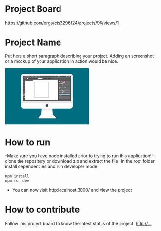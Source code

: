 # Project Board
https://github.com/orgs/cis3296f24/projects/96/views/1

# Project Name
Put here a short paragraph describing your project. 
Adding an screenshot or a mockup of your application in action would be nice.  

![This is a screenshot.](images.png)
# How to run
-Make sure you have node installed prior to trying to run this application!!
-clone the repository or download zip and extract the file
-In the root folder install dependencies and run developer mode
```
npm install
npm run dev
```
- You can now visit http:localhost:3000/ and view the project

# How to contribute
Follow this project board to know the latest status of the project: [http://...]([http://...])  


